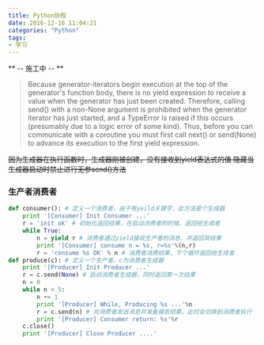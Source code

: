 ```yaml
---
title: Python协程
date: 2016-12-16 11:04:21
categories: "Python"
tags:
- 学习
---
```

 ** -- 施工中 -- **
<!-- more -->

> Because generator-iterators begin execution at the top of the
    generator's function body, there is no yield expression to receive
    a value when the generator has just been created.  Therefore,
    calling send() with a non-None argument is prohibited when the
    generator iterator has just started, and a TypeError is raised if
    this occurs (presumably due to a logic error of some kind).  Thus,
    before you can communicate with a coroutine you must first call
    next() or send(None) to advance its execution to the first yield
    expression.


~~因为生成器在执行函数时，生成器刚被创建，没有接收到yield表达式的值
隐藏当生成器启动时禁止进行无参send()方法~~
### 生产者消费者 ###
```python
def consumer(): # 定义一个消费者，由于有yeild关键字，此方法是个生成器
    print '[Consumer] Init Consumer ...'
    r = 'init ok' # 初始化返回结果，在启动消费者的时候，返回给生成者
    while True:
        n = yield r # 消费者通过yield接收生产者的消息，并返回其结果
        print '[Consumer] consume n = %s, r=%s'%(n,r)
        r = 'consume %s OK' % n # 消费者消费结果，下个循环返回给生成者
def produce(c): # 定义一个生产者，c为消费者生成器
    print '[Producer] Init Producer ...'
    r = c.send(None) # 启动消费者生成器，同时返回第一次结果
    n = 0
    while n < 5:
        n += 1
        print '[Producer] While, Producing %s ...'%n
        r = c.send(n) # 向消费者发送消息并准备接收结果。此时会切换到消费者执行
        print '[Producer] Consumer return: %s'%r
    c.close()
    print '[Producer] Close Producer ....'
```
